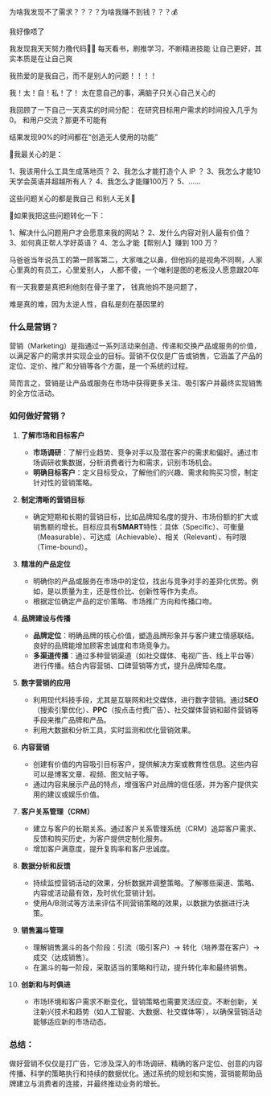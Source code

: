  为啥我发现不了需求？？？？为啥我赚不到钱？？？💰

我好像唔了

我发现我天天努力撸代码💪🏻
每天看书，刷推学习，不断精进技能
让自己更好，其实本质是在让自己爽

我热爱的是我自己，而不是别人的问题！！！！

我！太！自！私！了！
太在意自己的事，满脑子只关心自己关心的

我回顾了一下自己一天真实的时间分配：
在研究目标用户需求的时间投入几乎为0。
和用户交流？那更不可能有

结果发现90%的时间都在“创造无人使用的功能”

🤔我最关心的是：

1、我该用什么工具生成落地页？
2、我怎么才能打造个人 IP ？
3、我怎么才能10天学会英语并超越所有人？
4、我怎么才能赚100万？
5、…… 

这些问题关心的都是我自己
和别人无关🫠

💸如果我把这些问题转化一下：

1、解决什么问题用户才会愿意来我的网站？
2、发什么内容对别人最有价值？
3、如何真正帮人学好英语？
4、怎么才能【帮别人】赚到 100 万？

马爸爸当年说员工的第一顾客第二，大家嗤之以鼻，但他妈的是视角不同啊，人家心里真的有员工，心里爱别人，
人都不傻，一个唯利是图的老板没人愿意跟20年

有一天我要是真把利他刻在骨子里了，
钱真他妈不是问题了，

难是真的难，因为太逆人性，自私是刻在基因里的
### 什么是营销？

营销（Marketing）是指通过一系列活动来创造、传递和交换产品或服务的价值，以满足客户的需求并实现企业的目标。营销不仅仅是广告或销售，它涵盖了产品的定位、定价、推广和分销等各个方面，是一个系统的过程。

简而言之，营销是让产品或服务在市场中获得更多关注、吸引客户并最终实现销售的全方位活动。

### 如何做好营销？

1. **了解市场和目标客户**
   - **市场调研**：了解行业趋势、竞争对手以及潜在客户的需求和偏好。通过市场调研收集数据，分析消费者行为和需求，识别市场机会。
   - **明确目标客户**：定义目标受众，了解他们的兴趣、需求和购买习惯，制定针对性的营销策略。

2. **制定清晰的营销目标**
   - 确定短期和长期的营销目标，比如品牌知名度的提升、市场份额的扩大或销售额的增长。目标应具有**SMART**特性：具体（Specific）、可衡量（Measurable）、可达成（Achievable）、相关（Relevant）、有时限（Time-bound）。

3. **精准的产品定位**
   - 明确你的产品或服务在市场中的定位，找出与竞争对手的差异化优势。例如，是以质量为主，还是性价比、创新性等作为卖点。
   - 根据定位确定产品的定价策略、市场推广方向和传播口吻。

4. **品牌建设与传播**
   - **品牌定位**：明确品牌的核心价值，塑造品牌形象并与客户建立情感联结。良好的品牌能增加顾客忠诚度和市场竞争力。
   - **多渠道传播**：通过多种营销渠道（如社交媒体、电视广告、线上平台等）进行传播。结合内容营销、口碑营销等方式，提升品牌知名度。

5. **数字营销的应用**
   - 利用现代科技手段，尤其是互联网和社交媒体，进行数字营销。通过**SEO**（搜索引擎优化）、**PPC**（按点击付费广告）、社交媒体营销和邮件营销等手段来推广品牌和产品。
   - 利用大数据和分析工具，实时监测和优化营销效果。

6. **内容营销**
   - 创建有价值的内容吸引目标客户，提供解决方案或教育性信息。这些内容可以是博客文章、视频、图文帖子等。
   - 通过内容来展示产品的特点，增强客户对品牌的信任感，并为客户提供实用的建议或娱乐价值。

7. **客户关系管理（CRM）**
   - 建立与客户的长期关系。通过客户关系管理系统（CRM）追踪客户需求、反馈和购买历史，为客户提供定制化服务。
   - 增加客户满意度，提升复购率和客户忠诚度。

8. **数据分析和反馈**
   - 持续监控营销活动的效果，分析数据并调整策略。了解哪些渠道、策略、内容或活动最有效，及时优化营销计划。
   - 使用A/B测试等方法来评估不同营销策略的效果，以数据为依据进行决策。

9. **销售漏斗管理**
   - 理解销售漏斗的各个阶段：引流（吸引客户）→ 转化（培养潜在客户）→ 成交（达成销售）。
   - 在漏斗的每一阶段，采取适当的策略和行动，提升转化率和最终销售。

10. **创新和与时俱进**
    - 市场环境和客户需求不断变化，营销策略也需要灵活应变。不断创新，关注新兴技术和趋势（如人工智能、大数据、社交媒体等），以确保营销活动能够适应新的市场动态。

### 总结：

做好营销不仅仅是打广告，它涉及深入的市场调研、精确的客户定位、创意的内容传播、科学的策略执行和持续的数据优化。通过系统的规划和实施，营销能帮助品牌建立与消费者的连接，并最终推动业务的增长。